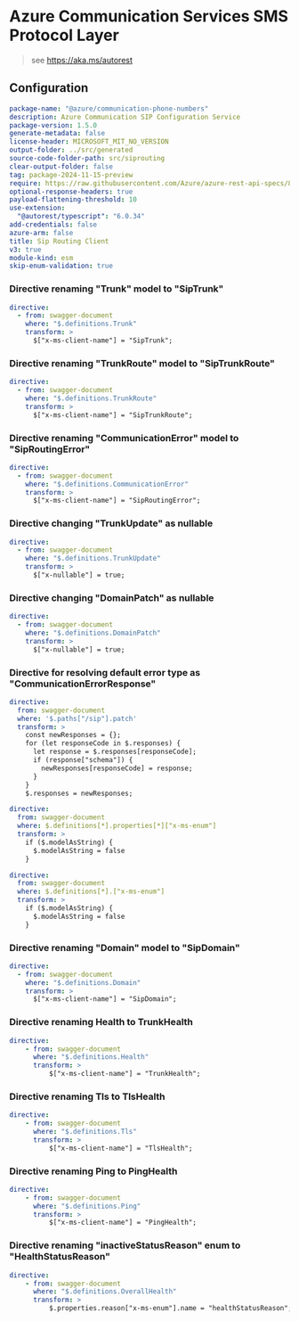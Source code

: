 # Azure Communication Services SMS Protocol Layer

> see https://aka.ms/autorest

## Configuration

```yaml
package-name: "@azure/communication-phone-numbers"
description: Azure Communication SIP Configuration Service
package-version: 1.5.0
generate-metadata: false
license-header: MICROSOFT_MIT_NO_VERSION
output-folder: ../src/generated
source-code-folder-path: src/siprouting
clear-output-folder: false
tag: package-2024-11-15-preview
require: https://raw.githubusercontent.com/Azure/azure-rest-api-specs/8056e0ba6bbe2f00ad0aca066236871ae5e04c23/specification/communication/data-plane/SipRouting/readme.md
optional-response-headers: true
payload-flattening-threshold: 10
use-extension:
  "@autorest/typescript": "6.0.34"
add-credentials: false
azure-arm: false
title: Sip Routing Client
v3: true
module-kind: esm
skip-enum-validation: true
```

### Directive renaming "Trunk" model to "SipTrunk"

```yaml
directive:
  - from: swagger-document
    where: "$.definitions.Trunk"
    transform: >
      $["x-ms-client-name"] = "SipTrunk";
```

### Directive renaming "TrunkRoute" model to "SipTrunkRoute"

```yaml
directive:
  - from: swagger-document
    where: "$.definitions.TrunkRoute"
    transform: >
      $["x-ms-client-name"] = "SipTrunkRoute";
```

### Directive renaming "CommunicationError" model to "SipRoutingError"

```yaml
directive:
  - from: swagger-document
    where: "$.definitions.CommunicationError"
    transform: >
      $["x-ms-client-name"] = "SipRoutingError";
```

### Directive changing "TrunkUpdate" as nullable

```yaml
directive:
  - from: swagger-document
    where: "$.definitions.TrunkUpdate"
    transform: >
      $["x-nullable"] = true;
```

### Directive changing "DomainPatch" as nullable

```yaml
directive:
  - from: swagger-document
    where: "$.definitions.DomainPatch"
    transform: >
      $["x-nullable"] = true;
```

### Directive for resolving default error type as "CommunicationErrorResponse"

```yaml
directive:
  from: swagger-document
  where: '$.paths["/sip"].patch'
  transform: >
    const newResponses = {};
    for (let responseCode in $.responses) {
      let response = $.responses[responseCode];
      if (response["schema"]) {
        newResponses[responseCode] = response;
      }
    }
    $.responses = newResponses;
```

```yaml
directive:
  from: swagger-document
  where: $.definitions[*].properties[*]["x-ms-enum"]
  transform: >
    if ($.modelAsString) {
      $.modelAsString = false
    }
```

```yaml
directive:
  from: swagger-document
  where: $.definitions[*].["x-ms-enum"]
  transform: >
    if ($.modelAsString) {
      $.modelAsString = false
    }
```

### Directive renaming "Domain" model to "SipDomain"

```yaml
directive:
  - from: swagger-document
    where: "$.definitions.Domain"
    transform: >
      $["x-ms-client-name"] = "SipDomain";
```

### Directive renaming Health to TrunkHealth

```yaml
directive:
    - from: swagger-document
      where: "$.definitions.Health"
      transform: >
          $["x-ms-client-name"] = "TrunkHealth";
```

### Directive renaming Tls to TlsHealth

```yaml
directive:
    - from: swagger-document
      where: "$.definitions.Tls"
      transform: >
          $["x-ms-client-name"] = "TlsHealth";
```

### Directive renaming Ping to PingHealth

```yaml
directive:
    - from: swagger-document
      where: "$.definitions.Ping"
      transform: >
          $["x-ms-client-name"] = "PingHealth";
```

### Directive renaming "inactiveStatusReason" enum to "HealthStatusReason"

```yaml
directive:
    - from: swagger-document
      where: "$.definitions.OverallHealth"
      transform: >
          $.properties.reason["x-ms-enum"].name = "healthStatusReason";
```
